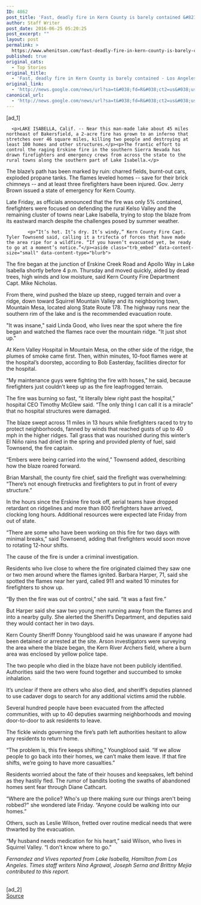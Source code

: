 ```yaml
---
ID: 4862
post_title: 'Fast, deadly fire in Kern County is barely contained &#8211; Los Angeles Times'
author: Staff Writer
post_date: 2016-06-25 05:20:25
post_excerpt: ""
layout: post
permalink: >
  https://www.whenitson.com/fast-deadly-fire-in-kern-county-is-barely-contained-los-angeles-times/
published: true
original_cats:
  - Top Stories
original_title:
  - 'Fast, deadly fire in Kern County is barely contained - Los Angeles Times'
original_link:
  - 'http://news.google.com/news/url?sa=t&#038;fd=R&#038;ct2=us&#038;usg=AFQjCNEPglOFixsVhnRv_gLbYbtvgnHT6Q&#038;clid=c3a7d30bb8a4878e06b80cf16b898331&#038;cid=52779138658343&#038;ei=gRRuV-CmPJaJhQHGhpHYDA&#038;url=http://www.latimes.com/la-me-fire-path-20160624-snap-story.html'
canonical_url:
  - 'http://news.google.com/news/url?sa=t&#038;fd=R&#038;ct2=us&#038;usg=AFQjCNEPglOFixsVhnRv_gLbYbtvgnHT6Q&#038;clid=c3a7d30bb8a4878e06b80cf16b898331&#038;cid=52779138658343&#038;ei=gRRuV-CmPJaJhQHGhpHYDA&#038;url=http://www.latimes.com/la-me-fire-path-20160624-snap-story.html'
---
```

 [ad_1]
<br><div data-role="pagination_page" data-content-page="1" readability="198">
                          
      <p>LAKE ISABELLA, Calif. -- Near this man-made lake about 45 miles northeast of Bakersfield, a 2-acre fire has grown to an inferno that stretches over 46 square miles, killing two people and destroying at least 100 homes and other structures.</p><p>The frantic effort to control the raging Erskine fire in the southern Sierra Nevada has drawn firefighters and emergency crews from across the state to the rural towns along the southern part of Lake Isabella.</p>
  <p>The blaze’s path has been marked by ruin: charred fields, burnt-out cars, exploded propane tanks. The flames leveled homes -- save for their brick chimneys -- and at least three firefighters have been injured. Gov. Jerry Brown issued a state of emergency for Kern County.</p><p>Late Friday, as officials announced that the fire was only 5% contained, firefighters were focused on defending the rural Kelso Valley and the remaining cluster of towns near Lake Isabella, trying to stop the blaze from its eastward march despite the challenges posed by summer weather.</p>
      
            <p>“It’s hot. It’s dry. It’s windy,” Kern County Fire Capt. Tyler Townsend said, calling it a trifecta of forces that have made the area ripe for a wildfire. “If you haven’t evacuated yet, be ready to go at a moment’s notice.”</p><aside class="trb_embed" data-content-size="small" data-content-type="blurb">
</aside><p>The fire began at the junction of Erskine Creek Road and Apollo Way in Lake Isabella shortly before 4 p.m. Thursday and moved quickly, aided by dead trees, high winds and low moisture, said Kern County Fire Department Capt. Mike Nicholas.</p><p>From there, wind pushed the blaze up steep, rugged terrain and over a ridge, down toward Squirrel Mountain Valley and its neighboring town, Mountain Mesa, located along State Route 178. The highway runs near the southern rim of the lake and is the recommended evacuation route.</p><p>"It was insane," said Linda Good, who lives near the spot where the fire began and watched the flames race over the mountain ridge. "It just shot up."</p><p>At Kern Valley Hospital in Mountain Mesa, on the other side of the ridge, the plumes of smoke came first. Then, within minutes, 10-foot flames were at the hospital’s doorstep, according to Bob Easterday, facilities director for the hospital.</p><p>“My maintenance guys were fighting the fire with hoses,” he said, because firefighters just couldn’t keep up as the fire leapfrogged terrain.</p><p>The fire was burning so fast, “it literally blew right past the hospital,” hospital CEO Timothy McGlew said. “The only thing I can call it is a miracle” that no hospital structures were damaged.</p><p>The blaze swept across 11 miles in 13 hours while firefighters raced to try to protect neighborhoods, fanned by winds that reached gusts of up to 40 mph in the higher ridges. Tall grass that was nourished during this winter’s El Niño rains had dried in the spring and provided plenty of fuel, said Townsend, the fire captain.</p><p>“Embers were being carried into the wind,” Townsend added, describing how the blaze roared forward.</p><p>Brian Marshall, the county fire chief, said the firefight was overwhelming: “There’s not enough firetrucks and firefighters to put in front of every structure.”</p><p>In the hours since the Erskine fire took off, aerial teams have dropped retardant on ridgelines and more than 800 firefighters have arrived, clocking long hours. Additional resources were expected late Friday from out of state.</p><p>“There are some who have been working on this fire for two days with minimal breaks,” said Townsend, adding that firefighters would soon move to rotating 12-hour shifts.</p><p>The cause of the fire is under a criminal investigation.</p><p>Residents who live close to where the fire originated claimed they saw one or two men around where the flames ignited. Barbara Harper, 71, said she spotted the flames near her yard,  called 911 and waited 10 minutes for firefighters to show up.</p><p>“By then the fire was out of control,” she said. “It was a fast fire.”</p><p>But Harper said she saw two young men running away from the flames and into a nearby gully. She alerted the Sheriff’s Department,  and deputies said they would contact her in two days.</p><p>Kern County Sheriff Donny Youngblood said he was unaware if anyone had been detained or arrested at the site. Arson investigators were surveying the area where the blaze began, the Kern River Archers field, where a burn area was enclosed by yellow police tape.</p><p>The two people who died in the blaze have not been publicly identified. Authorities said the two were found together and succumbed to smoke inhalation.</p><p>It’s unclear if there are others who also died, and sheriff’s deputies planned to use cadaver dogs to search for any additional victims amid the rubble.</p><p>Several hundred people have been evacuated from the affected communities, with up to 40 deputies swarming neighborhoods and moving door-to-door to ask residents to leave.</p><p>The fickle winds governing the fire’s path left authorities hesitant to allow any residents to return home.</p><p>“The problem is, this fire keeps shifting,” Youngblood said. “If we allow people to go back into their homes, we can’t make them leave. If that fire shifts, we’re going to have more casualties.”</p><p>Residents worried about the fate of their houses and keepsakes, left behind as they hastily fled. The rumor of bandits looting the swaths of abandoned homes sent fear through Diane Cathcart.</p><p>“Where are the police? Who's up there making sure our things aren't being robbed?" she wondered late Friday. “Anyone could be walking into our homes.”</p><p>Others, such as Leslie Wilson, fretted over routine medical needs that were thwarted by the evacuation.</p><p>“My husband needs medication for his heart,” said Wilson, who lives in Squirrel Valley. “I don't know where to go."</p><p><em>Fernandez and Vives reported from Lake Isabella, Hamilton from Los Angeles. Times staff writers Nina Agrawal, Joseph Serna and Brittny Mejia contributed to this report.</em></p></div>
<br>[ad_2]
<br><a href="http://news.google.com/news/url?sa=t&#038;fd=R&#038;ct2=us&#038;usg=AFQjCNEPglOFixsVhnRv_gLbYbtvgnHT6Q&#038;clid=c3a7d30bb8a4878e06b80cf16b898331&#038;cid=52779138658343&#038;ei=gRRuV-CmPJaJhQHGhpHYDA&#038;url=http://www.latimes.com/la-me-fire-path-20160624-snap-story.html">Source </a>